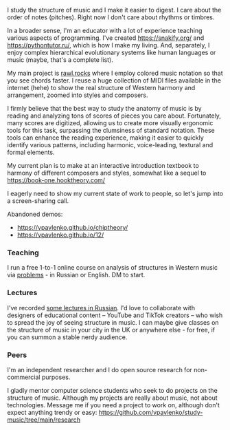 I study the structure of music and I make it easier to digest. I care about the order of notes (pitches). Right now I don't care about rhythms or timbres.

In a broader sense, I'm an educator with a lot of experience teaching various aspects of programming. I've created https://snakify.org/ and https://pythontutor.ru/, which is how I make my living. And, separately, I enjoy complex hierarchical evolutionary systems like human languages or music (maybe, that's a complete list).

My main project is 
[rawl.rocks](https://rawl.rocks/) where I employ colored music notation so that you see chords faster. I reuse a huge collection of MIDI files available in the internet (hehe) to show the real structure of Western harmony and arrangement, zoomed into styles and composers.

I firmly believe that the best way to study the anatomy of music is by reading and analyzing tons of scores of pieces you care about. Fortunately, many scores are digitized, allowing us to create more visually ergonomic tools for this task, surpassing the clumsiness of standard notation. These tools can enhance the reading experience, making it easier to quickly identify various patterns, including harmonic, voice-leading, textural and formal elements.

My current plan is to make at an interactive introduction textbook to harmony of different composers and styles, somewhat like a sequel to https://book-one.hooktheory.com/

I eagerly need to show my current state of work to people, so let's jump into a screen-sharing call.

Abandoned demos:
- https://vpavlenko.github.io/chiptheory/
- https://vpavlenko.github.io/12/

### Teaching

I run a free 1-to-1 online course on analysis of structures in Western music via [problems](https://docs.google.com/document/d/1-ip7PlsunbUFnS8ForfFzP9eOFl_fx4g0TxVvMsYZHA/edit) - in Russian or English. DM to start.

### Lectures

I've recorded [some lectures in Russian](https://t.me/keetezh/1055). I'd love to collaborate with designers of educational content – YouTube and TikTok creators – who wish to spread the joy of seeing structure in music. I can maybe give classes on the structure of music in your city in the UK or anywhere else - for free, if you can summon a stable nerdy audience.

### Peers

I'm an independent researcher and I do open source research for non-commercial purposes.

I gladly mentor computer science students who seek to do projects on the structure of music. Although my projects are really about music, not about technologies. Message me if you need a project to work on, although don't expect anything trendy or easy: https://github.com/vpavlenko/study-music/tree/main/research

